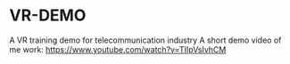 # VR-DEMO
A VR training demo for telecommunication industry
A short demo video of me work: https://www.youtube.com/watch?v=TIIpVsIvhCM
